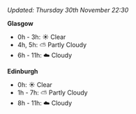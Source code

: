 *Updated: Thursday 30th November 22:30*

**Glasgow**

* 0h - 3h: :sunny: Clear
* 4h, 5h: :partly_sunny: Partly Cloudy
* 6h - 11h: :cloud: Cloudy

**Edinburgh**

* 0h: :sunny: Clear
* 1h - 7h: :partly_sunny: Partly Cloudy
* 8h - 11h: :cloud: Cloudy
